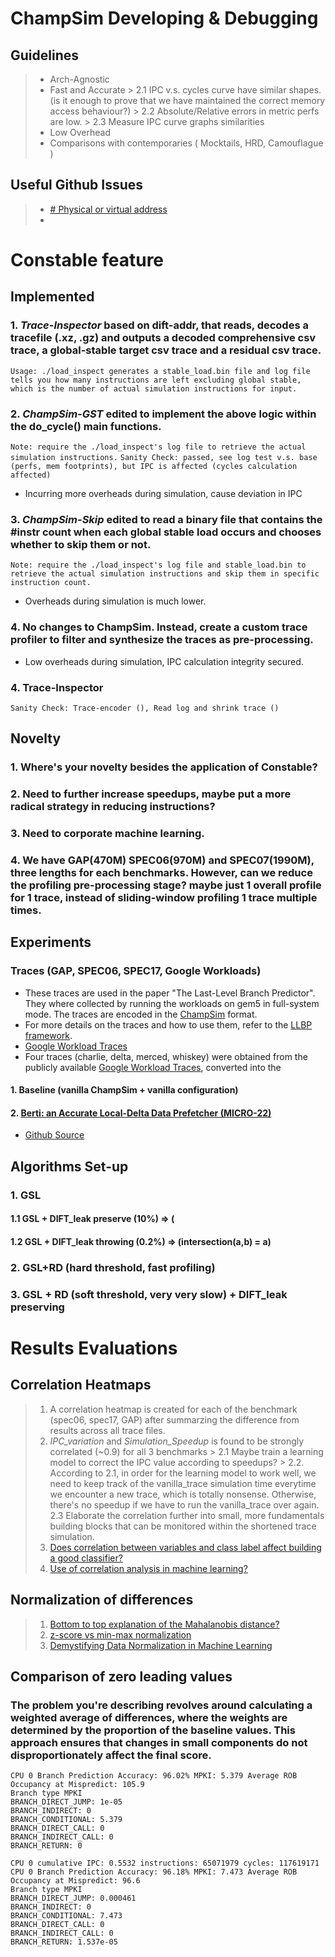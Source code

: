 # ChampSim Developing & Debugging
## Guidelines
> - Arch-Agnostic
> - Fast and Accurate
	> 2.1 IPC v.s. cycles curve have similar shapes. (is it enough to prove that we have maintained the correct memory access behaviour?)
	> 2.2 Absolute/Relative errors in metric perfs are low.
	> 2.3 Measure IPC curve graphs similarities
> - Low Overhead
> - Comparisons with contemporaries ( Mocktails, HRD, Camouflague )
## Useful Github Issues
 > - [# Physical or virtual address](https://github.com/ChampSim/ChampSim/issues/15)
 > -

# Constable feature
## Implemented
### 1.  *Trace-Inspector* based on dift-addr, that reads, decodes a tracefile (.xz, .gz) and outputs a decoded comprehensive csv trace, a global-stable target csv trace and a residual csv trace.
``` Usage: ./load_inspect generates a stable_load.bin file and log file tells you how many instructions are left excluding global stable, which is the number of actual simulation instructions for input. ```
### 2. *ChampSim-GST* edited to implement the above logic within the do_cycle() main functions.
``` Note: require the ./load_inspect's log file to retrieve the actual simulation instructions. ```
```Sanity Check: passed, see log test v.s. base (perfs, mem footprints), but IPC is affected (cycles calculation affected) ```
- Incurring more overheads during simulation, cause deviation in IPC
### 3. *ChampSim-Skip* edited to read a binary file that contains the #instr count when each global stable load occurs and chooses whether to skip them or not.
``` Note: require the ./load_inspect's log file and stable_load.bin to retrieve the actual simulation instructions and skip them in specific instruction count. ```
- Overheads during simulation is much lower.
### 4. No changes to ChampSim. Instead, create a custom trace profiler to filter and synthesize the traces as pre-processing.
- Low overheads during simulation, IPC calculation integrity secured.
### 4. Trace-Inspector
```Sanity Check: Trace-encoder (), Read log and shrink trace ()```

## Novelty
### 1. Where's your novelty besides the application of Constable?
### 2. Need to further increase speedups, maybe put a more radical strategy in reducing instructions?
### 3. Need to corporate machine learning.
### 4. We have GAP(470M) SPEC06(970M) and SPEC07(1990M), three lengths for each benchmarks. However, can we reduce the profiling pre-processing stage? maybe just 1 overall profile for 1 trace, instead of sliding-window profiling 1 trace multiple times.
## Experiments
### Traces (GAP, SPEC06, SPEC17, Google Workloads)
 - These traces are used in the paper "The Last-Level Branch Predictor". They where collected by running the workloads on gem5 in full-system mode. The traces are encoded in the [ChampSim](https://github.com/ChampSim/ChampSim) format.
- For more details on the traces and how to use them, refer to the [LLBP framework](https://github.com/dhschall/LLBP).
- [Google Workload Traces](https://dynamorio.org/google_workload_traces.html)
- Four traces (charlie, delta, merced, whiskey) were obtained from the publicly available [Google Workload Traces](https://dynamorio.org/google_workload_traces.html), converted into the  
#### 1. Baseline (vanilla ChampSim + vanilla configuration)
#### 2. [Berti: an Accurate Local-Delta Data Prefetcher (MICRO-22)](https://dl.acm.org/doi/10.1109/MICRO56248.2022.00072)
- [Github Source](https://github.com/agusnt/ChampSim/tree/master/prefetcher/berti)


## Algorithms Set-up
### 1. GSL
#### 1.1 GSL + DIFT_leak preserve (10%) => (
#### 1.2 GSL + DIFT_leak throwing (0.2%) => (intersection(a,b) = a)
### 2. GSL+RD (hard threshold, fast profiling)
### 3. GSL + RD (soft threshold, very very slow) + DIFT_leak preserving
### 
# Results Evaluations
## Correlation Heatmaps 
> 1. A correlation heatmap is created for each of the benchmark (spec06, spec17, GAP) after summarzing the difference from results across all trace files.
> 2. *IPC_variation* and *Simulation_Speedup* is found to be strongly correlated (~0.9) for all 3 benchmarks
	> 2.1 Maybe train a learning model to correct the IPC value according to speedups?
	> 2.2. According to 2.1, in order for the learning model to work well, we need to keep track of the vanilla_trace simulation time everytime we encounter a new trace, which is totally nonsense. Otherwise, there's no speedup if we have to run the vanilla_trace over again.
	2.3 Elaborate the correlation further into small, more fundamentals building blocks that can be monitored within the shortened trace simulation.
> 3. [Does correlation between variables and class label affect building a good classifier?](https://stats.stackexchange.com/questions/263531/does-correlation-between-variables-and-class-label-affect-building-a-good-classi)
> 4. [Use of correlation analysis in machine learning?](https://stats.stackexchange.com/questions/481457/use-of-correlation-analysis-in-machine-learning)
## Normalization of differences 
>  1.  [Bottom to top explanation of the Mahalanobis distance?](https://stats.stackexchange.com/questions/62092/bottom-to-top-explanation-of-the-mahalanobis-distance)
>  2.  [z-score vs min-max normalization](https://stats.stackexchange.com/questions/547446/z-score-vs-min-max-normalization)
>  3. [Demystifying Data Normalization in Machine Learning](https://medium.com/@weidagang/demystifying-machine-learning-normalization-0cdb8b281234#:~:text=Min-max%20normalization%20scales%20the,a%20standard%20deviation%20of%201.)


## Comparison of zero leading values
### The problem you're describing revolves around calculating a weighted average of differences, where the weights are determined by the proportion of the baseline values. This approach ensures that changes in small components do not disproportionately affect the final score.
```CPU 0 cumulative IPC: 0.5272 instructions: 100000004 cycles: 189696853
CPU 0 Branch Prediction Accuracy: 96.02% MPKI: 5.379 Average ROB Occupancy at Mispredict: 105.9
Branch type MPKI
BRANCH_DIRECT_JUMP: 1e-05
BRANCH_INDIRECT: 0
BRANCH_CONDITIONAL: 5.379
BRANCH_DIRECT_CALL: 0
BRANCH_INDIRECT_CALL: 0
BRANCH_RETURN: 0
```
```
CPU 0 cumulative IPC: 0.5532 instructions: 65071979 cycles: 117619171
CPU 0 Branch Prediction Accuracy: 96.18% MPKI: 7.473 Average ROB Occupancy at Mispredict: 96.6
Branch type MPKI
BRANCH_DIRECT_JUMP: 0.000461
BRANCH_INDIRECT: 0
BRANCH_CONDITIONAL: 7.473
BRANCH_DIRECT_CALL: 0
BRANCH_INDIRECT_CALL: 0
BRANCH_RETURN: 1.537e-05
```
<!--stackedit_data:
eyJoaXN0b3J5IjpbNTQ1OTU2MjcyLC0xMjY0Nzg2MzMzLC00OT
c1NDk4MCwtOTk5OTU1ODAwLDIyNDU1NzUxNSw2NDEyMzIwNjMs
LTc1NzYwMjU4NCwxNTIwMTA2OTA1LDY3NTgyMzk5MSwtNDU5Mz
Q0OTExLC0xMTY0MjYyNTA1LC0xODEyNjEyODkxLDQ0Nzc0MjU5
NSwxNjA3MzEwNzU0LDIxMDE0OTM0MzIsLTU4MTUzMjc0NywtMT
M3NzcxNTg5NCwtMzg3NjQ3OTksMTI3MTc2NDE2MCwtNjY0MjMx
NTQwXX0=
-->